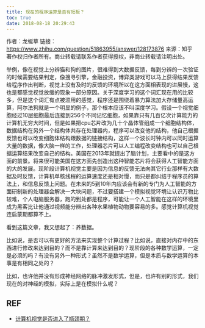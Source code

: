 ```yaml
---
title: 现在的程序运算是否有短板？
toc: true
date: 2018-08-18 20:29:43
---
```



作者：龙蜒草
链接：https://www.zhihu.com/question/51863955/answer/128173876
来源：知乎
著作权归作者所有。商业转载请联系作者获得授权，非商业转载请注明出处。

举例，像在视觉上分辨猫和狗的图片，很难得到大数据反馈，每到分辨的一次验证的时候需要结果判定，像搜寻引擎，金融投资，博弈类游戏可以马上获得结果反馈给程序作出判断，视觉上没有及时的反馈的环境所以在这方面相表现的进展慢，这也是都感觉视觉放缓的现象一部分原因。关于深度学习的这个词汇现在用的比较多，但是这个词汇有点被滥用的感觉，程序还是围绕着暴力算法加大存储量高运算，阿尔法狗就是一个明显的例子，那个根本应该不叫深度学习。假设一个视觉细胞经过10层细胞最后连接到256个不同记忆细胞，如果靠只有几百亿次计算能力的计算机无穷大时间，但是如果把cpu芯片改为几十个晶体管组成一个细胞结构体，数据结构在另外一个结构体共存在处理器内，程序可以改变他的结构，他自己根据反馈也可以改变细胞体结构跟数据的链接结构，这样一个波长时钟内可以同时运算大量的数据，像大脑一样的工作，处理器芯片可以人工编程改变结构也可以自己根据运算结果改变自己的结构。美国在2013年就提出了脑计划，主要看中的是这方面的前景。将来很可能美国在这方面先创造出这种智能芯片将会获得人工智能方面的大的发展。现阶段计算机视觉主要是因为信息的反馈无法向其它行业那样有大数据及时反馈，计算机单核线程的运算速度还是相对慢，而只是都纠结于程序员的算法上，和信息反馈上问题。在未来的5到10年内应该会有新的专门为人工智能的方面研制新的处理器会解决一大块问题，不过要搭建一个模拟视觉环境让认识万物比较难，个人电脑服务器，跑的到处都是程序，可能让一个人工智能在这样的环境里成为黑客比让他通过视频能分辨出各种水果植物动物要容易的多。感觉计算机视觉连启蒙期都算不上。




看到这篇文章，我又想起了：养数据。

比如说，是否可以有更好的方法来实现整个计算过程？比如说，直接对内存中的东西进行修改来达到目的？而不是靠计算来达到目的？现阶段的各种数学运算，一定是必须的吗？有没有另外一种形式？虽然不是数学运算，但是本质与数学运算的本事是有相同之处的？

比如，也许他并没有形成神经网络的脉冲激发形式，但是，也许有别的形式，我们现在的对神经的模拟，实际上是在模拟什么呢？



## REF

- [计算机视觉是否进入了瓶颈期？](https://www.zhihu.com/question/51863955)
